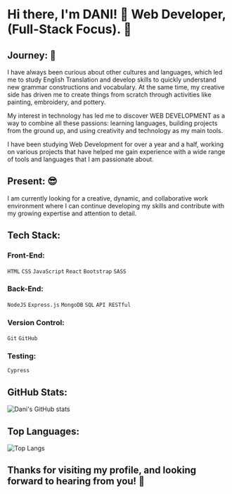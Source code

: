 # Hi there, I'm DANI! 👋 Web Developer, (Full-Stack Focus). 🌌

## Journey: 🚀

I have always been curious about other cultures and languages, which led me to study English Translation and develop skills to quickly understand new grammar constructions and vocabulary. At the same time, my creative side has driven me to create things from scratch through activities like painting, embroidery, and pottery.

My interest in technology has led me to discover WEB DEVELOPMENT as a way to combine all these passions: learning languages, building projects from the ground up, and using creativity and technology as my main tools.

I have been studying Web Development for over a year and a half, working on various projects that have helped me gain experience with a wide range of tools and languages that I am passionate about.

## Present: 😎

I am currently looking for a creative, dynamic, and collaborative work environment where I can continue developing my skills and contribute with my growing expertise and attention to detail.

## Tech Stack:

### Front-End:
<code>HTML</code> <code>CSS</code> <code>JavaScript</code> <code>React</code> <code>Bootstrap</code> <code>SASS</code>

### Back-End:
<code>NodeJS</code> <code>Express.js</code> <code>MongoDB</code> <code>SQL</code> <code>API RESTful</code>

### Version Control:
<code>Git</code> <code>GitHub</code>

### Testing:
<code>Cypress</code>

## GitHub Stats:

![Dani's GitHub stats](https://github-readme-stats.vercel.app/api?username=didonatodani&show_icons=true&hide_title=true&count_private=true&hide=prs&theme=radical)

## Top Languages:

![Top Langs](https://github-readme-stats.vercel.app/api/top-langs/?username=didonatodani&layout=compact&theme=radical)


## Thanks for visiting my profile, and looking forward to hearing from you! 🙌
